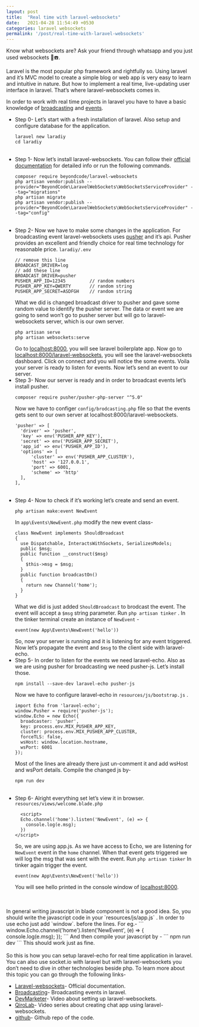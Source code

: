 ```yaml
---
layout: post
title:  "Real time with laravel-websockets"
date:   2021-04-28 11:54:49 +0530
categories: laravel websockets
permalink: '/post/real-time-with-laravel-websockets'
---
```


Know what websockets are? Ask your friend through whatsapp and you just used websockets 🎩☎️.

Laravel is the most popular php framework and rightfully so. Using laravel and it’s MVC model to create a simple blog or web app is very easy to learn and intuitive in nature. But how to implement a real time, live-updating user interface in laravel. That’s where laravel-websockets comes in.

In order to work with real time projects in laravel you have to have a basic knowledge of [broadcasting](https://laravel.com/docs/8.x/broadcasting) and [events](https://laravel.com/docs/8.x/events).

- Step 0-
  Let’s start with a fresh installation of laravel. Also setup and configure database for the application.
  ```
  laravel new laradiy
  cd laradiy
  ```
  <br/>
- Step 1-
  Now let’s install laravel-websockets. You can follow their [official documentation](https://beyondco.de/docs/laravel-websockets/getting-started/installation) for detailed info or run the following commands.
  ```
  composer require beyondcode/laravel-websockets
  php artisan vendor:publish --provider="BeyondCode\LaravelWebSockets\WebSocketsServiceProvider" --tag="migrations"
  php artisan migrate
  php artisan vendor:publish --provider="BeyondCode\LaravelWebSockets\WebSocketsServiceProvider" --tag="config"
  ```
  <br/>
- Step 2-
  Now we have to make some changes in the application. For broadcasting event laravel-websockets uses [pusher](https://pusher.com) and it’s api. Pusher provides an excellent and friendly choice for real time technology for reasonable price.
  `laradiy/.env`
  ```
  // remove this line
  BROADCAST_DRIVER=log
  // add these line
  BROADCAST_DRIVER=pusher
  PUSHER_APP_ID=12345         // random numbers
  PUSHER_APP_KEY=QWERTY       // random string
  PUSHER_APP_SECRET=ASDFGH    // random string
  ```
  What we did is changed broadcast driver to pusher and gave some random value to identify the pusher server. The data or event we are going to send won’t go to pusher server but will go to laravel-websockets server, which is our own server.
  ```
  php artisan serve
  php artisan websockets:serve
  ```
  Go to [localhost:8000](https://localhost:8000/), you will see laravel boilerplate app. Now go to [localhost:8000/laravel-websockets](https://localhost:8000/laravel-websockets), you will see the laravel-websockets dashboard. Click on connect and you will notice the some events. Voila your server is ready to listen for events. Now let’s send an event to our server.
  <br/>
- Step 3-
  Now our server is ready and in order to broadcast events let’s install pusher.
  ```
  composer require pusher/pusher-php-server "^5.0"
  ```
  Now we have to configer `config/brodcasting.php` file so that the events gets sent to our own server at localhost:8000/laravel-websockets.
  ```
  'pusher' => [
    'driver' => 'pusher',
    'key' => env('PUSHER_APP_KEY'),
    'secret' => env('PUSHER_APP_SECRET'),
    'app_id' => env('PUSHER_APP_ID'),
    'options' => [
        'cluster' => env('PUSHER_APP_CLUSTER'),
        'host' => '127.0.0.1',
        'port' => 6001,
        'scheme' => 'http'
    ],
  ],
  ```
  <br/>
- Step 4-
  Now to check if it’s working let’s create and send an event.
  ```
  php artisan make:event NewEvent
  ```
  In `app\Events\NewEvent.php` modify the new event class-
  ```
  class NewEvent implements ShouldBroadcast
  {
    use Dispatchable, InteractsWithSockets, SerializesModels;
    public $msg;
    public function __construct($msg)
    {
      $this->msg = $msg;
    }
    public function broadcastOn()
    {
      return new Channel('home');
    }
  }
  ```
  What we did is just added `ShouldBroadcast` to brodcast the event. The event will accept a `$msg` string parameter. Run `php artisan tinker` . In the tinker terminal create an instance of `NewEvent` -
  ```
  event(new App\Events\NewEvent('hello'))
  ```
  So, now your server is running and it is listening for any event triggered. Now let’s propagate the event and `$msg` to the client side with laravel-echo.
  <br/>
- Step 5-
  In order to listen for the events we need laravel-echo. Also as we are using pusher for broadcasting we need pusher-js. Let’s install those.
  ```
  npm install --save-dev laravel-echo pusher-js
  ```
  Now we have to configure laravel-echo in `resources/js/bootstrap.js` .
  ```
  import Echo from 'laravel-echo';
  window.Pusher = require('pusher-js');
  window.Echo = new Echo({
    broadcaster: 'pusher',
    key: process.env.MIX_PUSHER_APP_KEY,
    cluster: process.env.MIX_PUSHER_APP_CLUSTER,
    forceTLS: false,
    wsHost: window.location.hostname,
    wsPort: 6001
  });
  ```
  Most of the lines are already there just un-comment it and add wsHost and wsPort details. Compile the changed js by-
  ```
  npm run dev
  ```
  <br/>
- Step 6-
  Alright everything set let’s view it in browser.
  `resources/views/welcome.blade.php`
  ```
    <script>
    Echo.channel('home').listen('NewEvent', (e) => {
      console.log(e.msg);
    })
  </script>
  ```
  So, we are using app.js. As we have access to Echo, we are listening for `NewEvent` event in the `home` channel. When that event gets triggered we will log the msg that was sent with the event. Run `php artisan tinker` In tinker again trigger the event.
  ```
  event(new App\Events\NewEvent('hello'))
  ```
  You will see hello printed in the console window of [localhost:8000](https://localhost:8000/).
<br/>
<br/>
In general writing javascript in blade component is not a good idea. So, you should write the javascript code in your `resources/js/app.js` . In order to use echo just add `window`. before the lines. For eg.-
```
window.Echo.channel('home').listen('NewEvent', (e) => {
console.log(e.msg);
});
```
And then compile your javascript by -
```
npm run dev
```
This should work just as fine.
<br/>
<br/>
So this is how you can setup laravel-echo for real time application in laravel. You can also use socket.io with laravel but with laravel-websockets you don’t need to dive in other technologies beside php. To learn more about this topic you can go through the following links-

- [Laravel-websockets](https://beyondco.de/docs/laravel-websockets/getting-started/introduction)- Official documentation.
- [Broadcasting](https://laravel.com/docs/8.x/broadcasting)- Broadcasting events in laravel.
- [DevMarketer](https://www.youtube.com/watch?v=pIGy7-7gGXI)- Video about setting up laravel-websockets.
- [QiroLab](https://www.youtube.com/playlist?list=PL1TrjkMQ8UbWfFUCimQ50CdrR_J7QvEFW)- Video series about creating chat app using laravel-websockets.
- [github](https://github.com/durlavkalita/laradiy)- Github repo of the code.